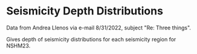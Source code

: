 # Seismicity Depth Distributions

Data from Andrea Llenos via e-mail 8/31/2022, subject "Re: Three things".

Gives depth of seismicity distributions for each seismicity region for NSHM23.
